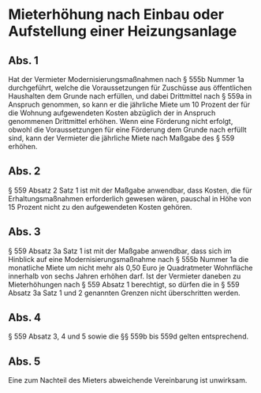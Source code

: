 # Mieterhöhung nach Einbau oder Aufstellung einer Heizungsanlage



## Abs. 1

 Hat der Vermieter Modernisierungsmaßnahmen nach § 555b Nummer 1a durchgeführt, welche die Voraussetzungen für Zuschüsse aus öffentlichen Haushalten dem Grunde nach erfüllen, und dabei Drittmittel nach § 559a in Anspruch genommen, so kann er die jährliche Miete um 10 Prozent der für die Wohnung aufgewendeten Kosten abzüglich der in Anspruch genommenen Drittmittel erhöhen. Wenn eine Förderung nicht erfolgt, obwohl die Voraussetzungen für eine Förderung dem Grunde nach erfüllt sind, kann der Vermieter die jährliche Miete nach Maßgabe des § 559 erhöhen.

## Abs. 2

 § 559 Absatz 2 Satz 1 ist mit der Maßgabe anwendbar, dass Kosten, die für Erhaltungsmaßnahmen erforderlich gewesen wären, pauschal in Höhe von 15 Prozent nicht zu den aufgewendeten Kosten gehören.

## Abs. 3

 § 559 Absatz 3a Satz 1 ist mit der Maßgabe anwendbar, dass sich im Hinblick auf eine Modernisierungsmaßnahme nach § 555b Nummer 1a die monatliche Miete um nicht mehr als 0,50 Euro je Quadratmeter Wohnfläche innerhalb von sechs Jahren erhöhen darf. Ist der Vermieter daneben zu Mieterhöhungen nach § 559 Absatz 1 berechtigt, so dürfen die in § 559 Absatz 3a Satz 1 und 2 genannten Grenzen nicht überschritten werden.

## Abs. 4

 § 559 Absatz 3, 4 und 5 sowie die §§ 559b bis 559d gelten entsprechend.

## Abs. 5

 Eine zum Nachteil des Mieters abweichende Vereinbarung ist unwirksam. 

